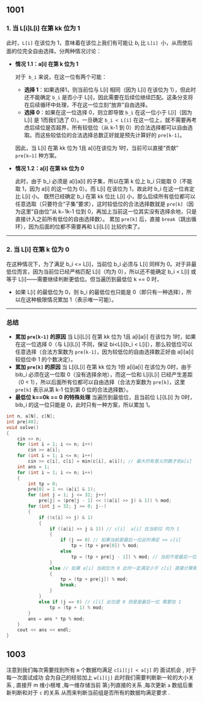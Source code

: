 ## 1001

### 1. 当 L[i]L[i] 在第 kk 位为 1

此时，`L[i]` 在该位为 1，意味着在该位上我们有可能让 $b_i$ 比 `L[i] `小，从而使后面的位完全自由选择。分两种情况讨论：

-   **情况 1.1：a[i] 在第 k 位为 1**

    对于` b_i` 来说，在这一位有两个可能：

    -   **选择 1**：如果选择1，则当前位与 L[i] 相同（因为 L[i] 在该位为 1），但此时还不能确定 `b_i` 是否小于 L[i]，因此需要在后续位继续匹配。这条分支将在后续循环中处理，不在这一位立刻“放弃”自由选择。
    -   **选择 0**：如果在这一位选择 0，则立即导致 `b_i` 在这一位小于 L[i]（因为 L[i] 是 1而我们选了 0）。一旦确定 `b_i < L[i]` 在这一位上，就不需要再考虑后续位是否超界，所有较低位（从 k-1 到 0）的合法选择都可以自由选取。而这些较低位的合法选择总数正好就是预先计算好的 `pre[k-1]`。

    因此，当 L[i] 在第 kk 位为 1且 a[i]在该位为 1时，当前可以直接“贡献” `pre[k−1]` 种方案。

-   **情况 1.2：a[i] 在第 kk 位为 0**

    此时，由于 b_i 必须是 a[i]a[i] 的子集，所以在第 k 位上 b_i 只能取 0（不能取 1，因为 a[i] 的这一位为 0）。而 L[i] 在该位为 1，故此时 b_i 在这一位肯定比 L[i] 小。
     既然已经确定 b_i 在第 kk 位比 L[i] 小，那么后续所有低位都可以任意选取（只要符合“子集”要求），这时较低位的合法选择数就是 `pre[k]`（因为这里“自由位”从 k−1k-1 位到 0，再加上当前这一位其实没有选择余地，只是直接计入之前所有低位的自由选择数）。
     累加 `pre[k]` 后，直接 `break`（跳出循环），因为后面的位都不需要再和 L[i]L[i] 比较约束了。

------

### 2. 当 L[i] 在第 k 位为 0

在这种情况下，为了满足 b_i <= L[i]，当前位 b_i 必须与 L[i] 同样为 0。对于非最低位而言，因为当前位已经严格匹配 L[i]（均为 0），所以还不能确定 b_i < L[i] 或等于 L[i]——需要继续判断更低位。但当遍历到最低位 k == 0 时，

-   如果 L[i] 的最低位为 0，则 b_i 的最低位也只能是 0（即只有一种选择），所以在这种极限情况累加 1（表示唯一可能）。

------

### 总结

-   **累加 `pre[k-1]` 的原因**
     当 L[i]L[i] 在第 kk 位为 1且 a[i]a[i] 在该位为 1时，如果在这一位选择 0（与 L[i]L[i] 不同，保证 bi<L[i]b_i < L[i]），那么较低位可以任意选择（合法方案数为 `pre[k-1]`，因为较低位的自由选择数正好由 a[i]a[i] 较低位中 1 的个数决定）。
-   **累加 `pre[k]` 的原因**
     当 L[i]L[i] 在第 kk 位为 1但 a[i]a[i] 在该位为 0时，由于 bib_i 必须在这一位取 0（没有选择余地），而这一位和 L[i]L[i] 已经产生差距（0 < 1），所以后面所有位都可以自由选择（合法方案数为 `pre[k]`，这里 `pre[k]` 表示从第 k-1 位到第 0 位的合法选择数）。
-   **最低位 k==0k == 0 的特殊处理**
     当遍历到最低位，且当前位 L[i]L[i] 为 0时，bib_i 的这一位只能是 0，此时只有一种方案，所以累加 1。

```cpp
int n, a[N], c[N];
int pre[40];
void solve()
{
    cin >> n;
    for (int i = 1; i <= n; i++)
        cin >> a[i];
    for (int i = 1; i <= n; i++)
        cin >> c[i], c[i] = min(c[i], a[i]); // 最大的有意义的数才到a[i]
    int ans = 1;
    for (int i = 1; i <= n; i++)
    {
        int tp = 0;
        pre[0] = 1 << (a[i] & 1);
        for (int j = 1; j <= 32; j++)
            pre[j] = (pre[j - 1] << ((a[i] >> j) & 1)) % mod;
        for (int j = 32; j >= 0; j--)
        {
            if ((c[i] >> j) & 1)
            {
                if ((a[i] >> j & 1)) // c[i]  a[i] 在当前位 均为 1
                {
                    if (j == 0) // 如果当前是最后一位此时满足 <= c[i]
                        tp = (tp + pre[0]) % mod;
                    else
                        tp = (tp + pre[j - 1]) % mod; // 当前不是最后一位 注意需要满足 <= c[i] 所以本位取0 此时一定可以满足 继续判断后续
                }
                else // 如果 a[i] 当前位为 0 此时一定满足小于 c[i] 直接计算剩下的 j 位的总和即可
                {
                    tp = (tp + pre[j]) % mod;
                    break;
                }
            }
            else if (j == 0) // c[i] 此位是 0 但是是最后一位 需要加 1
                tp = (tp + 1) % mod;
        }
        ans = ans * tp % mod;
    }
    cout << ans << endl;
}
```





## 1003

注意到我们每次需要找到所有 `m` 个数据均满足 `c[i][j] < a[j]` 的 面试机会 , 对于每一次面试成功 会为自己的经验加上 `w[i][j]` 此时我们需要判断新一轮的大小关系 , 直接开 m 维小根堆 ,每一维存储当前 第`j`列直接的关系 ,每次更新 `a` 数组后重新判断和对于 `c` 的关系 从而来判断当前组是否所有的数据均满足要求 .